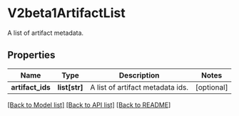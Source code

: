 # V2beta1ArtifactList

A list of artifact metadata.
## Properties
Name | Type | Description | Notes
------------ | ------------- | ------------- | -------------
**artifact_ids** | **list[str]** | A list of artifact metadata ids. | [optional] 

[[Back to Model list]](../README.md#documentation-for-models) [[Back to API list]](../README.md#documentation-for-api-endpoints) [[Back to README]](../README.md)


